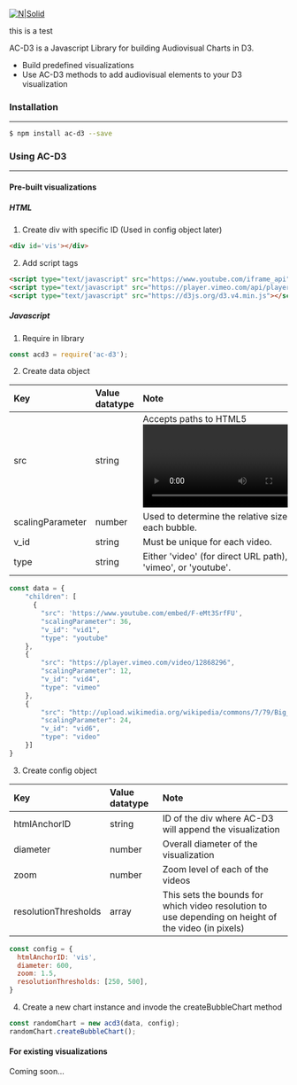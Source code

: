 [![N|Solid](https://cldup.com/-6Lfp4wriq.jpg)](https://nodesource.com/products/nsolid)

this is a test

AC-D3 is a Javascript Library for building Audiovisual Charts in D3.

  - Build predefined visualizations
  - Use AC-D3 methods to add audiovisual elements to your D3 visualization
 
### Installation
***
```sh
$ npm install ac-d3 --save
```

### Using AC-D3
***
#### Pre-built visualizations

##### HTML
1) Create div with specific ID (Used in config object later)
```html
<div id='vis'></div>
```
2) Add script tags
```html
<script type="text/javascript" src="https://www.youtube.com/iframe_api"></script>
<script type="text/javascript" src="https://player.vimeo.com/api/player.js"></script>
<script type="text/javascript" src="https://d3js.org/d3.v4.min.js"></script>
```


##### Javascript
1) Require in library
```javascript
const acd3 = require('ac-d3');
```
2) Create data object

| Key | Value datatype | Note |
| :-- | :-- | :-- |
| src | string | Accepts paths to HTML5 <video> supported file types and vimeo and youtube embedded url links. |
| scalingParameter | number | Used to determine the relative size of each bubble. |
| v_id | string | Must be unique for each video. | 
| type | string | Either 'video' (for direct URL path), 'vimeo', or 'youtube'. |
```javascript
const data = {
    "children": [
      {
        "src": 'https://www.youtube.com/embed/F-eMt3SrfFU',
        "scalingParameter": 36,
        "v_id": "vid1",
        "type": "youtube"
    },
    {
        "src": "https://player.vimeo.com/video/12868296",
        "scalingParameter": 12,
        "v_id": "vid4",
        "type": "vimeo"
    },
    {
        "src": "http://upload.wikimedia.org/wikipedia/commons/7/79/Big_Buck_Bunny_small.ogv",
        "scalingParameter": 24,
        "v_id": "vid6",
        "type": "video"
    }]
}
```
3) Create config object

| Key | Value datatype | Note |
| :-- | :-- | :-- |
| htmlAnchorID | string | ID of the div where AC-D3 will append the visualization |
| diameter | number | Overall diameter of the visualization |
| zoom | number | Zoom level of each of the videos |
| resolutionThresholds | array | This sets the bounds for which video resolution to use depending on height of the video (in pixels) |

```javascript
const config = {
  htmlAnchorID: 'vis',
  diameter: 600,
  zoom: 1.5,
  resolutionThresholds: [250, 500],
}
```
4) Create a new chart instance and invode the createBubbleChart method
```javascript
const randomChart = new acd3(data, config);
randomChart.createBubbleChart();
```

#### For existing visualizations
Coming soon...
